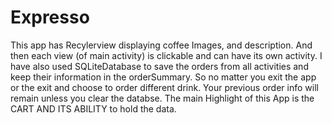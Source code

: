 # Expresso
This app has Recylerview displaying coffee Images, and description. And then each view (of main activity) is clickable and can have its own activity.
I have also used SQLiteDatabase to save the orders from all activities and keep their information in the orderSummary. So no matter you exit the app or the exit and choose to order different drink. Your previous order info will remain unless you clear the databse. The main Highlight of this App is the CART AND ITS ABILITY to hold the data.
